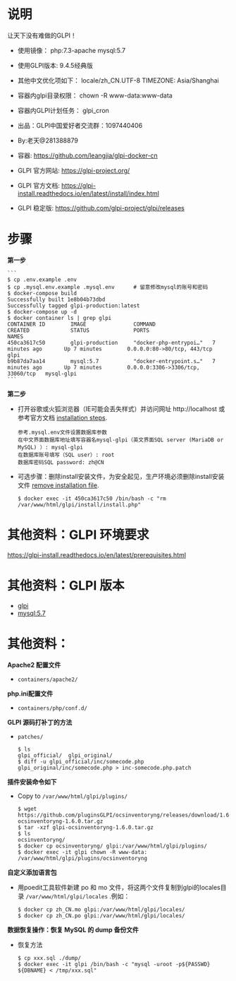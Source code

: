 # 说明

让天下没有难做的GLPI！


* 使用镜像：	php:7.3-apache
				mysql:5.7
* 使用GLPI版本:	9.4.5经典版
* 其他中文优化项如下：
	locale/zh_CN.UTF-8
	TIMEZONE: Asia/Shanghai
* 容器内glpi目录权限：	chown -R www-data:www-data
* 容器内GLPI计划任务：	glpi_cron

* 出品：GLPI中国爱好者交流群：1097440406
* By:老天@281388879
* 容器: https://github.com/leangjia/glpi-docker-cn
* GLPI 官方网站: https://glpi-project.org/
* GLPI 官方文档: https://glpi-install.readthedocs.io/en/latest/install/index.html
* GLPI 稳定版: https://github.com/glpi-project/glpi/releases



# 步骤

**第一步**

    ```
    $ cp .env.example .env
    $ cp .mysql.env.example .mysql.env      # 留意修改mysql的账号和密码
    $ docker-compose build
    Successfully built 1e8b04b73dbd
    Successfully tagged glpi-production:latest
    $ docker-compose up -d
    $ docker container ls | grep glpi
    CONTAINER ID        IMAGE               COMMAND                  CREATED             STATUS              PORTS                               NAMES
    450ca3617c50        glpi-production     "docker-php-entrypoi…"   7 minutes ago       Up 7 minutes        0.0.0.0:80->80/tcp, 443/tcp         glpi
    b9b87da7aa14        mysql:5.7           "docker-entrypoint.s…"   7 minutes ago       Up 7 minutes        0.0.0.0:3306->3306/tcp, 33060/tcp   mysql-glpi
    ```


**第二步**

* 打开谷歌或火狐浏览器（IE可能会丢失样式）并访问网址 http://localhost 或参考官方文档 [installation steps](https://glpi-install.readthedocs.io/en/latest/install/index.html#installation).

    ```
    参考.mysql.env文件设置数据库参数
    在中文界面数据库地址填写容器名mysql-glpi（英文界面SQL server (MariaDB or MySQL) ）: mysql-glpi
    在数据库账号填写（SQL user）: root
    数据库密码SQL password: zh@CN
    ```

* 可选步骤：删除install安装文件，为安全起见，生产环境必须删除install安装文件 [remove installation file](https://glpi-install.readthedocs.io/en/latest/install/index.html#post-installation).

    ```
    $ docker exec -it 450ca3617c50 /bin/bash -c "rm /var/www/html/glpi/install/install.php"
    ```



# 其他资料：GLPI 环境要求

https://glpi-install.readthedocs.io/en/latest/prerequisites.html

# 其他资料：GLPI 版本

* [glpi](https://github.com/glpi-project/glpi/releases)
* [mysql:5.7](https://hub.docker.com/_/mysql)


# 其他资料：

**Apache2 配置文件**

* ``containers/apache2/``

**php.ini配置文件**

* ``containers/php/conf.d/``

**GLPI 源码打补丁的方法**

* ``patches/``

  ```
  $ ls
  glpi_official/  glpi_original/
  $ diff -u glpi_official/inc/somecode.php glpi_original/inc/somecode.php > inc-somecode.php.patch
  ```

**插件安装命令如下**

* Copy to ``/var/www/html/glpi/plugins/`` 

  ```
  $ wget https://github.com/pluginsGLPI/ocsinventoryng/releases/download/1.6.0/glpi-ocsinventoryng-1.6.0.tar.gz
  $ tar -xzf glpi-ocsinventoryng-1.6.0.tar.gz
  $ ls
  ocsinventoryng/
  $ docker cp ocsinventoryng/ glpi:/var/www/html/glpi/plugins/
  $ docker exec -it glpi chown -R www-data: /var/www/html/glpi/plugins/ocsinventoryng
  ```

**自定义添加语言包**

* 用poedit工具软件新建 po 和 mo 文件，将这两个文件复制到glpi的locales目录 ``/var/www/html/glpi/locales`` .例如：

  ```
  $ docker cp zh_CN.mo glpi:/var/www/html/glpi/locales/
  $ docker cp zh_CN.po glpi:/var/www/html/glpi/locales/
  ```

**数据恢复操作：恢复 MySQL 的 dump 备份文件**

* 恢复方法

  ```
  $ cp xxx.sql ./dump/
  $ docker exec -it glpi /bin/bash -c "mysql -uroot -p${PASSWD} ${DBNAME} < /tmp/xxx.sql"
  ```
